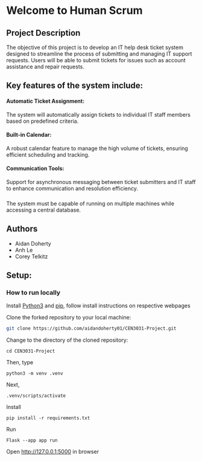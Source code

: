 # Welcome to Human Scrum
## Project Description
The objective of this project is to develop an IT help desk ticket system designed to streamline the process of submitting and managing IT support requests. Users will be able to submit tickets for issues such as account assistance and repair requests.

## Key features of the system include:
  <h4>Automatic Ticket Assignment: </h4> The system will automatically assign tickets to individual IT staff members based on predefined criteria.
  <h4>Built-in Calendar:  </h4> A robust calendar feature to manage the high volume of tickets, ensuring efficient scheduling and tracking.
  <h4>Communication Tools:  </h4> Support for asynchronous messaging between ticket submitters and IT staff to enhance communication and resolution efficiency.
<h3></h3>
The system must be capable of running on multiple machines while accessing a central database. 

## Authors
- Aidan Doherty
- Anh Le
- Corey Telkitz

## Setup:
### How to run locally

Install [Python3](https://www.python.org/downloads/) and [pip](https://pypi.org/project/pip/), follow install instructions on respective webpages

Clone the forked repository to your local machine:
```bash
git clone https://github.com/aidandoherty01/CEN3031-Project.git
``` 
Change to the directory of the cloned repository:
```shell
cd CEN3031-Project
```
Then, type
```shell
python3 -m venv .venv
```
Next,
```shell
.venv/scripts/activate
```
Install
```shell
pip install -r requirements.txt
```
Run
```shell
Flask --app app run
```
Open http://127.0.0.1:5000 in browser
